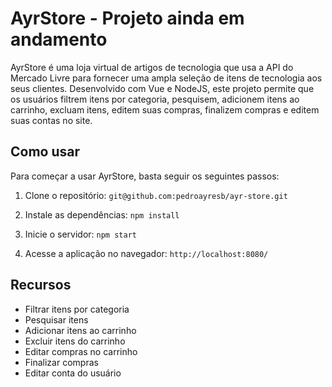 # AyrStore - Projeto ainda em andamento

AyrStore é uma loja virtual de artigos de tecnologia que usa a API do Mercado Livre para fornecer uma ampla seleção de itens de tecnologia aos seus clientes. Desenvolvido com Vue e NodeJS, este projeto permite que os usuários filtrem itens por categoria, pesquisem, adicionem itens ao carrinho, excluam itens, editem suas compras, finalizem compras e editem suas contas no site.

## Como usar

Para começar a usar AyrStore, basta seguir os seguintes passos:

1.  Clone o repositório: `git@github.com:pedroayresb/ayr-store.git`
    
2.  Instale as dependências: `npm install`
    
3.  Inicie o servidor: `npm start`
    
4.  Acesse a aplicação no navegador: `http://localhost:8080/`
    

## Recursos

-   Filtrar itens por categoria
-   Pesquisar itens
-   Adicionar itens ao carrinho
-   Excluir itens do carrinho
-   Editar compras no carrinho
-   Finalizar compras
-   Editar conta do usuário
